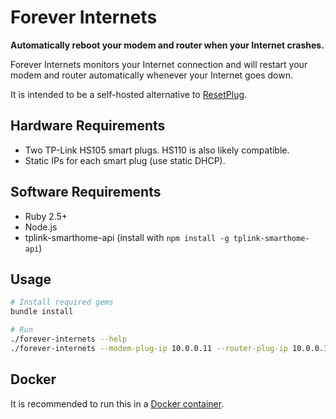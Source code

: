 # Forever Internets 

**Automatically reboot your modem and router when your Internet crashes.**

Forever Internets monitors your Internet connection and will restart your modem and router automatically whenever your Internet goes down.

It is intended to be a self-hosted alternative to [ResetPlug](http://resetplug.com).

## Hardware Requirements

- Two TP-Link HS105 smart plugs. HS110 is also likely compatible.
- Static IPs for each smart plug (use static DHCP).

## Software Requirements

- Ruby 2.5+
- Node.js
- tplink-smarthome-api (install with `npm install -g tplink-smarthome-api`)

## Usage

```bash
# Install required gems
bundle install

# Run
./forever-internets --help 
./forever-internets --modem-plug-ip 10.0.0.11 --router-plug-ip 10.0.0.12
```

## Docker

It is recommended to run this in a [Docker container](https://hub.docker.com/r/cmer/forever-internet/).